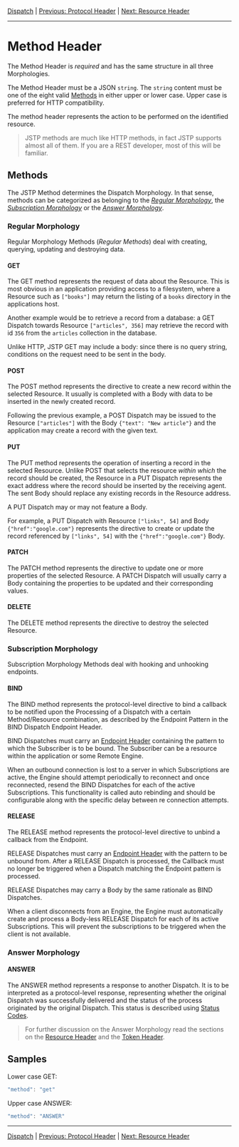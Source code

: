 [Dispatch](index.md) | [Previous: Protocol Header](protocol.md) | [Next: Resource Header](resource.md)

---

Method Header
=============

The Method Header is _required_ and has the same structure in all three Morphologies.

The Method Header must be a JSON `string`. The `string` content must be one of the eight valid [Methods](#methods) in either upper or lower case. Upper case is preferred for HTTP compatibility.

The method header represents the action to be performed on the identified resource.

> JSTP methods are much like HTTP methods, in fact JSTP supports almost all of them. If you are a REST developer, most of this will be familiar.

Methods
-------

The JSTP Method determines the Dispatch Morphology. In that sense, methods can be categorized as belonging to the [_Regular Morphology_](#regular-morphology), the [_Subscription Morphology_](#subscription-morphology) or the [_Answer Morphology_](#answer-morphology).

### Regular Morphology

Regular Morphology Methods (_Regular Methods_) deal with creating, querying, updating and destroying data. 

#### GET

The GET method represents the request of data about the Resource. This is most obvious in an application providing access to a filesystem, where a Resource such as `["books"]` may return the listing of a `books` directory in the applications host.

Another example would be to retrieve a record from a database: a GET Dispatch towards Resource `["articles", 356]` may retrieve the record with id `356` from the `articles` collection in the database.

Unlike HTTP, JSTP GET may include a body: since there is no query string, conditions on the request need to be sent in the body. 

#### POST

The POST method represents the directive to create a new record within the selected Resource. It usually is completed with a Body with data to be inserted in the newly created record.

Following the previous example, a POST Dispatch may be issued to the Resource `["articles"]` with the Body `{"text": "New article"}` and the application may create a record with the given text. 

#### PUT

The PUT method represents the operation of inserting a record in the selected Resource. Unlike POST that selects the resource _within which_ the record should be created, the Resource in a PUT Dispatch represents the exact address where the record should be inserted by the receiving agent. The sent Body should replace any existing records in the Resource address.

A PUT Dispatch may or may not feature a Body.

For example, a PUT Dispatch with Resource `["links", 54]` and Body `{"href":"google.com"}` represents the directive to create or update the record referenced by `["links", 54]` with the `{"href":"google.com"}` Body.

#### PATCH

The PATCH method represents the directive to update one or more properties of the selected Resource. A PATCH Dispatch will usually carry a Body containing the properties to be updated and their corresponding values.

#### DELETE

The DELETE method represents the directive to destroy the selected Resource. 

### Subscription Morphology 

Subscription Morphology Methods deal with hooking and unhooking endpoints.

#### BIND

The BIND method represents the protocol-level directive to bind a callback to be notified upon the Processing of a Dispatch with a certain Method/Resource combination, as described by the Endpoint Pattern in the BIND Dispatch Endpoint Header.

BIND Dispatches must carry an [Endpoint Header](endpoint.md) containing the pattern to which the Subscriber is to be bound. The Subscriber can be a resource within the application or some Remote Engine.

When an outbound connection is lost to a server in which Subscriptions are active, the Engine should attempt periodically to reconnect and once reconnected, resend the BIND Dispatches for each of the active Subscriptions. This functionality is called auto rebinding and should be configurable along with the specific delay between re connection attempts.

#### RELEASE

The RELEASE method represents the protocol-level directive to unbind a callback from the Endpoint. 

RELEASE Dispatches must carry an [Endpoint Header](endpoint.md) with the pattern to be unbound from. After a RELEASE Dispatch is processed, the Callback must no longer be triggered when a Dispatch matching the Endpoint pattern is processed.

RELEASE Dispatches may carry a Body by the same rationale as BIND Dispatches.

When a client disconnects from an Engine, the Engine must automatically create and process a Body-less RELEASE Dispatch for each of its active Subscriptions. This will prevent the subscriptions to be triggered when the client is not available. 

### Answer Morphology

#### ANSWER

The ANSWER method represents a response to another Dispatch. It is to be interpreted as a protocol-level response, representing whether the original Dispatch was successfully delivered and the status of the process originated by the original Dispatch. This status is described using [Status Codes](status-codes.md).

> For further discussion on the Answer Morphology read the sections on the [Resource Header](resource.md) and the [Token Header](token.md).

Samples
-------

Lower case GET:

```javascript
"method": "get"
```

Upper case ANSWER:

```javascript
"method": "ANSWER"
```
---

[Dispatch](index.md) | [Previous: Protocol Header](protocol.md) | [Next: Resource Header](resource.md)
